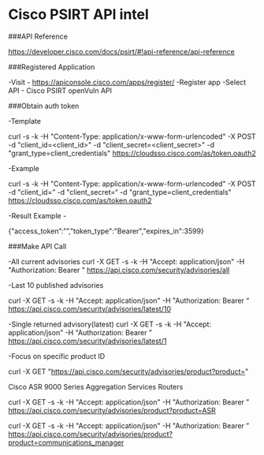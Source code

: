 # Cisco PSIRT API intel

###API Reference

https://developer.cisco.com/docs/psirt/#!api-reference/api-reference

###Registered Application

-Visit - https://apiconsole.cisco.com/apps/register/
-Register app
-Select API - Cisco PSIRT openVuln API


###Obtain auth token

-Template

curl -s -k -H "Content-Type: application/x-www-form-urlencoded" -X POST -d "client_id=<client_id>" -d "client_secret=<client_secret>" -d "grant_type=client_credentials" https://cloudsso.cisco.com/as/token.oauth2

-Example

curl -s -k -H "Content-Type: application/x-www-form-urlencoded" -X POST -d "client_id=<XXXX>” -d "client_secret=<XXXX>“ -d "grant_type=client_credentials" https://cloudsso.cisco.com/as/token.oauth2

-Result Example -

{"access_token”:”<XXXX>”,”token_type":"Bearer","expires_in":3599}

###Make API Call


-All current advisories
curl -X GET -s -k -H "Accept: application/json" -H "Authorization: Bearer <XXXX>” https://api.cisco.com/security/advisories/all

-Last 10 published advisories

curl -X GET -s -k -H "Accept: application/json" -H "Authorization: Bearer <XXXX>“ https://api.cisco.com/security/advisories/latest/10

-Single returned advisory(latest)
curl -X GET -s -k -H "Accept: application/json" -H "Authorization: Bearer <XXXX>” https://api.cisco.com/security/advisories/latest/1

-Focus on specific product ID

curl -X GET "https://api.cisco.com/security/advisories/product?product="

Cisco ASR 9000 Series Aggregation Services Routers

curl -X GET -s -k -H "Accept: application/json" -H "Authorization: Bearer <XXXX>” https://api.cisco.com/security/advisories/product?product=ASR

curl -X GET -s -k -H "Accept: application/json" -H "Authorization: Bearer <XXXX>” https://api.cisco.com/security/advisories/product?product=communications_manager

